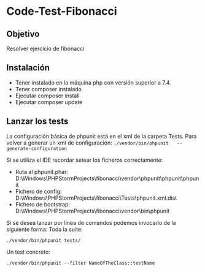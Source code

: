 # Code-Test-Fibonacci

## Objetivo
Resolver ejercicio de fibonacci

## Instalación
* Tener instalado en la máquina php con versión superior a 7.4. 
* Tener composer instalado
* Ejecutar composer install
* Ejecutar composer update
 
## Lanzar los tests 
La configuración básica de phpunit está en el xml de la carpeta Tests. Para volver a generar un xml de configuración: 
``
./vendor/bin/phpunit   --generate-configuration
``

Si se utiliza el IDE recordar setear los ficheros correctamente: 
* Ruta al phpunit.phar: D:\Windows\PHPStormProjects\fibonacci\vendor\phpunit\phpunit\phpunit
* Fichero de config: D:\Windows\PHPStormProjects\fibonacci\Tests\phpunit.xml.dist
* Fichero de bootstrap: D:\Windows\PHPStormProjects\fibonacci\vendor\bin\phpunit

Si se desea lanzar por línea de comandos podemos invocarlo de la siguiente forma: 
Toda la suite:

``
./vendor/bin/phpunit tests/
``

Un test concreto: 

``
./vendor/bin/phpunit --filter NameOfTheClass::testName
``

